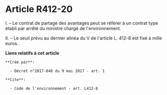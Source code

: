 # Article R412-20

I. – Le contrat de partage des avantages peut se référer à un contrat type établi par arrêté du ministre chargé de
l'environnement. 

II. – Le seuil prévu au dernier alinéa du V de l'article L. 412-8 est fixé à mille euros.

**Liens relatifs à cet article**

	**Créé par**:

	  - Décret n°2017-848 du 9 mai 2017 - art. 1

	**Cite**:

	  - Code de l'environnement - art. L412-8
